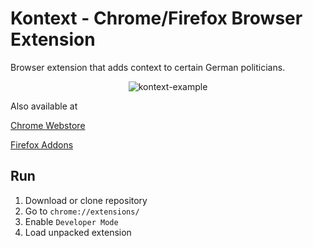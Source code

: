 # Kontext - Chrome/Firefox Browser Extension
Browser extension that adds context to certain German politicians.

<p align="center">
  <img src="https://kontext.fyi/kontext-example.jpg" alt="kontext-example" />
</p>

Also available at

[Chrome Webstore](https://chrome.google.com/webstore/detail/kontext/mfphpdgjngbopfjgbpkeablkjhlohmkb?hl=de)

[Firefox Addons](https://addons.mozilla.org/de/firefox/addon/kontext/)

## Run

1. Download or clone repository
2. Go to `chrome://extensions/`
3. Enable `Developer Mode`
4. Load unpacked extension
